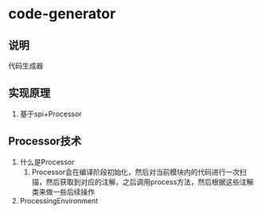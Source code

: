 # code-generator

## 说明
代码生成器

## 实现原理
1. 基于spi+Processor

## Processor技术
1. 什么是Processor
   1. Processor会在编译阶段初始化，然后对当前模块内的代码进行一次扫描，然后获取到对应的注解，之后调用process方法，然后根据这些注解类来做一些后续操作
2. ProcessingEnvironment